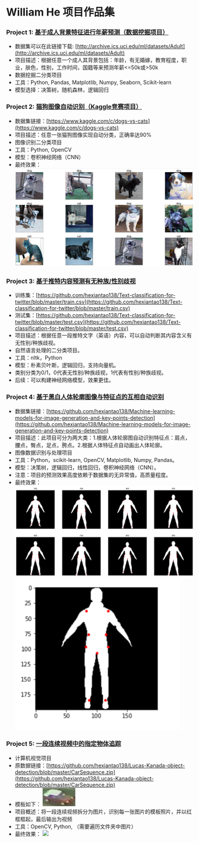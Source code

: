 # William He 项目作品集

### Project 1: [基于成人背景特征进行年薪预测（数据挖掘项目）](https://github.com/hexiantao138/Tree-models-to-do-classification-for-adult-dataset)
* 数据集可以在此链接下载: [http://archive.ics.uci.edu/ml/datasets/Adult](http://archive.ics.uci.edu/ml/datasets/Adult)
* 项目描述：根据任意一个成人其背景包括：年龄，有无婚嫁，教育程度，职业，肤色，性别，工作时间，国籍等来预测年薪<=50k或>50k
* 数据挖掘二分类项目
* 工具：Python, Pandas, Matplotlib, Numpy, Seaborn, Scikit-learn 
* 模型选择：决策树，随机森林，逻辑回归

### Project 2: [猫狗图像自动识别（Kaggle竞赛项目）](https://github.com/hexiantao138/Dogs-vs-Cats-Kaggle)
* 数据集链接：[https://www.kaggle.com/c/dogs-vs-cats](https://www.kaggle.com/c/dogs-vs-cats)
* 项目描述：任意一张猫狗图像实现自动分类，正确率达90%
* 图像识别二分类项目
* 工具：Python, OpenCV
* 模型：卷积神经网络（CNN）
* 最终效果：
![](/project2.png)

### Project 3: [基于推特内容预测有无种族/性别歧视](https://github.com/hexiantao138/Text-classification-for-twitter)
* 训练集：[https://github.com/hexiantao138/Text-classification-for-twitter/blob/master/train.csv](https://github.com/hexiantao138/Text-classification-for-twitter/blob/master/train.csv)
* 测试集：[https://github.com/hexiantao138/Text-classification-for-twitter/blob/master/test.csv](https://github.com/hexiantao138/Text-classification-for-twitter/blob/master/test.csv)
* 项目描述：根据任意一段推特文字（英语）内容，可以自动判断其内容含义有无性别/种族歧视。
* 自然语言处理的二分类项目。
* 工具：nltk，Python
* 模型：朴素贝叶斯，逻辑回归，支持向量机。
* 类别分类为0/1，0代表无性别/种族歧视，1代表有性别/种族歧视。
* 后续：可以构建神经网络模型，效果更佳。

### Project 4: [基于黑白人体轮廓图像与特征点的互相自动识别](https://github.com/hexiantao138/Machine-learning-models-for-image-generation-and-key-points-detection)
* 数据集链接：[https://github.com/hexiantao138/Machine-learning-models-for-image-generation-and-key-points-detection](https://github.com/hexiantao138/Machine-learning-models-for-image-generation-and-key-points-detection)
* 项目描述：此项目可分为两大类：1.根据人体轮廓图自动识别特征点：肩点，腰点，臀点，足点，胯点。2.根据人体特征点自动画出人体轮廓。
* 图像数据识别与处理项目
* 工具：Python，scikit-learn, OpenCV, Matplotlib, Numpy, Pandas。
* 模型：决策树，逻辑回归，线性回归，卷积神经网络（CNN）。
* 注意：项目的预测效果高度依赖于数据集的无异常值，高质量程度。
* 最终效果：
![](/project3.png)
![](/image.png)
 
### Project 5: [一段连续视频中的指定物体追踪](https://github.com/hexiantao138/Lucas-Kanada-object-detection) 
* 计算机视觉项目
* 原数据链接：[https://github.com/hexiantao138/Lucas-Kanada-object-detection/blob/master/CarSequence.zip](https://github.com/hexiantao138/Lucas-Kanada-object-detection/blob/master/CarSequence.zip)
* 模板如下：
![](/car_template.jpg)
* 项目概述：将一段连续视频拆分为图片，识别每一张图片的模板照片，并以红框框起，最后输出为视频
* 工具：OpenCV, Python, （需要遍历文件夹中图片）
* 最终效果：
![](/Carsequencegif.gif)
